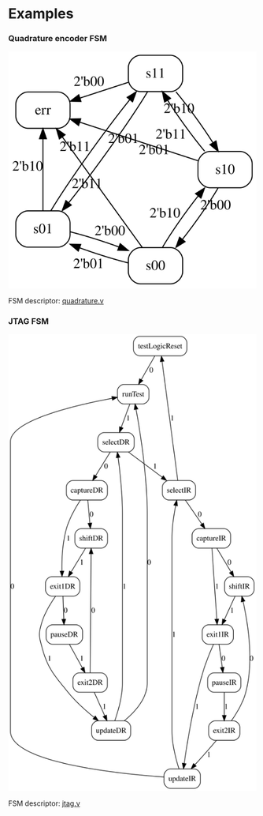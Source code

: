 # Examples

### Quadrature encoder FSM

![](quadrature.v0.svg)

FSM descriptor: [quadrature.v](quadrature.v#L7-L20)

### JTAG FSM

![](jtag.v0.svg)

FSM descriptor: [jtag.v](jtag.v#L6-L49)

